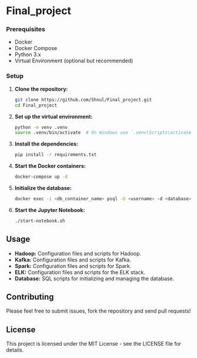 # Final_project

### Prerequisites

- Docker
- Docker Compose
- Python 3.x
- Virtual Environment (optional but recommended)

### Setup

1. **Clone the repository:**

    ```sh
    git clone https://github.com/Shnul/Final_project.git
    cd Final_project
    ```

2. **Set up the virtual environment:**

    ```sh
    python -m venv .venv
    source .venv/bin/activate  # On Windows use `.venv\Scripts\activate`
    ```

3. **Install the dependencies:**

    ```sh
    pip install -r requirements.txt
    ```

4. **Start the Docker containers:**

    ```sh
    docker-compose up -d
    ```

5. **Initialize the database:**

    ```sh
    docker exec -i <db_container_name> psql -U <username> -d <database> -f init.sql
    ```

6. **Start the Jupyter Notebook:**

    ```sh
    ./start-notebook.sh
    ```

## Usage

- **Hadoop:** Configuration files and scripts for Hadoop.
- **Kafka:** Configuration files and scripts for Kafka.
- **Spark:** Configuration files and scripts for Spark.
- **ELK:** Configuration files and scripts for the ELK stack.
- **Database:** SQL scripts for initializing and managing the database.

## Contributing

Please feel free to submit issues, fork the repository and send pull requests!

## License

This project is licensed under the MIT License - see the LICENSE file for details.
